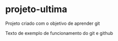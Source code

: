 # projeto-ultima
Projeto criado com o objetivo de aprender git

Texto de exemplo de funcionamento do git e github
